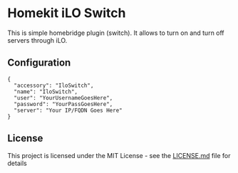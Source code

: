 # Homekit iLO Switch

This is simple homebridge plugin (switch). It allows to turn on and turn off servers through iLO.

## Configuration

```
{
  "accessory": "IloSwitch",
  "name": "IloSwitch",
  "user": "YourUsernameGoesHere",
  "password": "YourPassGoesHere",
  "server": "Your IP/FQDN Goes Here"
}
```

## License

This project is licensed under the MIT License - see the [LICENSE.md](LICENSE.md) file for details
